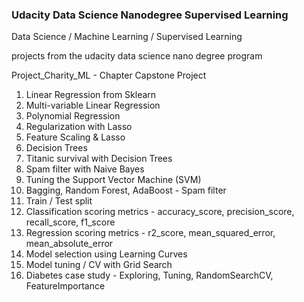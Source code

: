 ### Udacity Data Science Nanodegree Supervised Learning

Data Science / Machine Learning / Supervised Learning

projects from the udacity data science nano degree program

Project_Charity_ML - Chapter Capstone Project

01. Linear Regression from Sklearn
02. Multi-variable Linear Regression
03. Polynomial Regression
04. Regularization with Lasso
05. Feature Scaling & Lasso
06. Decision Trees
07. Titanic survival with Decision Trees
08. Spam filter with Naive Bayes
09. Tuning the Support Vector Machine (SVM)
10. Bagging, Random Forest, AdaBoost - Spam filter
11. Train / Test split
12. Classification scoring metrics - accuracy_score, precision_score, recall_score, f1_score
13. Regression scoring metrics - r2_score, mean_squared_error, mean_absolute_error
14. Model selection using Learning Curves
15. Model tuning / CV with Grid Search
16. Diabetes case study - Exploring, Tuning, RandomSearchCV, FeatureImportance

